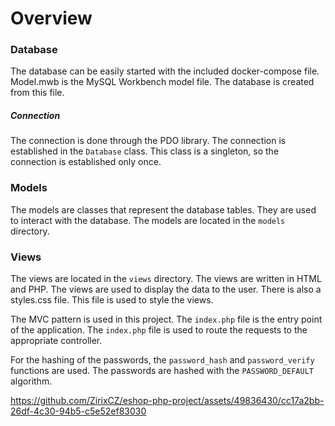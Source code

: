 # Overview

### Database
The database can be easily started with the included docker-compose file. Model.mwb is the MySQL Workbench model file. The database is created from this file.

##### Connection
The connection is done through the PDO library. The connection is established in the `Database` class. This class is a singleton, so the connection is established only once.

### Models
The models are classes that represent the database tables. They are used to interact with the database. The models are located in the `models` directory.

### Views
The views are located in the `views` directory. The views are written in HTML and PHP. The views are used to display the data to the user. There is also a styles.css file. This file is used to style the views.

The MVC pattern is used in this project. The `index.php` file is the entry point of the application. The `index.php` file is used to route the requests to the appropriate controller.

For the hashing of the passwords, the `password_hash` and `password_verify` functions are used. The passwords are hashed with the `PASSWORD_DEFAULT` algorithm.


https://github.com/ZirixCZ/eshop-php-project/assets/49836430/cc17a2bb-26df-4c30-94b5-c5e52ef83030

